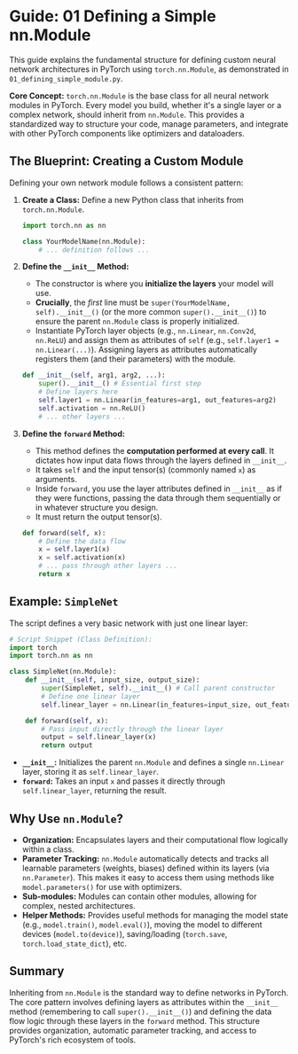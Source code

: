 # Guide: 01 Defining a Simple nn.Module

This guide explains the fundamental structure for defining custom neural network architectures in PyTorch using `torch.nn.Module`, as demonstrated in `01_defining_simple_module.py`.

**Core Concept:** `torch.nn.Module` is the base class for all neural network modules in PyTorch. Every model you build, whether it's a single layer or a complex network, should inherit from `nn.Module`. This provides a standardized way to structure your code, manage parameters, and integrate with other PyTorch components like optimizers and dataloaders.

## The Blueprint: Creating a Custom Module

Defining your own network module follows a consistent pattern:

1. **Create a Class:** Define a new Python class that inherits from `torch.nn.Module`.

    ```python
    import torch.nn as nn

    class YourModelName(nn.Module):
        # ... definition follows ...
    ```

2. **Define the `__init__` Method:**
    - The constructor is where you **initialize the layers** your model will use.
    - **Crucially**, the _first_ line must be `super(YourModelName, self).__init__()` (or the more common `super().__init__()`) to ensure the parent `nn.Module` class is properly initialized.
    - Instantiate PyTorch layer objects (e.g., `nn.Linear`, `nn.Conv2d`, `nn.ReLU`) and assign them as attributes of `self` (e.g., `self.layer1 = nn.Linear(...)`). Assigning layers as attributes automatically registers them (and their parameters) with the module.

    ```python
    def __init__(self, arg1, arg2, ...):
        super().__init__() # Essential first step
        # Define layers here
        self.layer1 = nn.Linear(in_features=arg1, out_features=arg2)
        self.activation = nn.ReLU()
        # ... other layers ...
    ```

3. **Define the `forward` Method:**
    - This method defines the **computation performed at every call**. It dictates how input data flows through the layers defined in `__init__`.
    - It takes `self` and the input tensor(s) (commonly named `x`) as arguments.
    - Inside `forward`, you use the layer attributes defined in `__init__` as if they were functions, passing the data through them sequentially or in whatever structure you design.
    - It must return the output tensor(s).

    ```python
    def forward(self, x):
        # Define the data flow
        x = self.layer1(x)
        x = self.activation(x)
        # ... pass through other layers ...
        return x
    ```

## Example: `SimpleNet`

The script defines a very basic network with just one linear layer:

```python
# Script Snippet (Class Definition):
import torch
import torch.nn as nn

class SimpleNet(nn.Module):
    def __init__(self, input_size, output_size):
        super(SimpleNet, self).__init__() # Call parent constructor
        # Define one linear layer
        self.linear_layer = nn.Linear(in_features=input_size, out_features=output_size)

    def forward(self, x):
        # Pass input directly through the linear layer
        output = self.linear_layer(x)
        return output
```

- **`__init__`:** Initializes the parent `nn.Module` and defines a single `nn.Linear` layer, storing it as `self.linear_layer`.
- **`forward`:** Takes an input `x` and passes it directly through `self.linear_layer`, returning the result.

## Why Use `nn.Module`?

- **Organization:** Encapsulates layers and their computational flow logically within a class.
- **Parameter Tracking:** `nn.Module` automatically detects and tracks all learnable parameters (weights, biases) defined within its layers (via `nn.Parameter`). This makes it easy to access them using methods like `model.parameters()` for use with optimizers.
- **Sub-modules:** Modules can contain other modules, allowing for complex, nested architectures.
- **Helper Methods:** Provides useful methods for managing the model state (e.g., `model.train()`, `model.eval()`), moving the model to different devices (`model.to(device)`), saving/loading (`torch.save`, `torch.load_state_dict`), etc.

## Summary

Inheriting from `nn.Module` is the standard way to define networks in PyTorch. The core pattern involves defining layers as attributes within the `__init__` method (remembering to call `super().__init__()`) and defining the data flow logic through these layers in the `forward` method. This structure provides organization, automatic parameter tracking, and access to PyTorch's rich ecosystem of tools.
